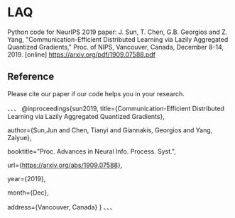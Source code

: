 # LAQ
Python code for NeurIPS 2019 paper: J. Sun, T. Chen, G.B. Georgios and Z. Yang, "Communication-Efficient Distributed Learning via Lazily Aggregated Quantized Gradients," Proc. of NIPS, Vancouver, Canada, December 8-14, 2019. [online] https://arxiv.org/pdf/1909.07588.pdf

## **Reference**

Please cite our paper if our code helps you in your research.

、、、
@inproceedings{sun2019,
  title={Communication-Efficient Distributed Learning via Lazily Aggregated Quantized Gradients},
  
  author={Sun,Jun and Chen, Tianyi and Giannakis, Georgios and Yang, Zaiyue},
  
  booktitle="Proc. Advances in Neural Info. Process. Syst.",
  
  url={https://arxiv.org/abs/1909.07588},
  
  year={2019},
  
  month={Dec},
  
  address={Vancouver, Canada}
}
、、、
